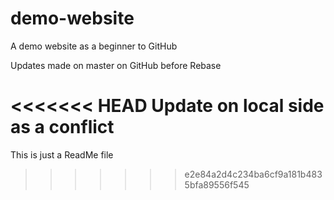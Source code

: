 # demo-website
A demo website as a beginner to GitHub

Updates made on master on GitHub before Rebase

<<<<<<< HEAD
Update on local side as a conflict
=======
This is just a ReadMe file
>>>>>>> e2e84a2d4c234ba6cf9a181b4835bfa89556f545
